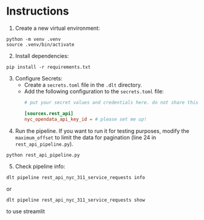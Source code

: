 # Instructions

1. Create a new virtual environment: 
```
python -m venv .venv
source .venv/bin/activate
```
2. Install dependencies: 
```
pip install -r requirements.txt
```
3. Configure Secrets:
   - Create a `secrets.toml` file in the `.dlt` directory.
   - Add the following configuration to the `secrets.toml` file:
     ```toml
     # put your secret values and credentials here. do not share this file and do not push it to github

     [sources.rest_api]
     nyc_opendata_api_key_id = # please set me up!


4. Run the pipeline. If you want to run it for testing purposes, modify the `maximum_offset` to limit the data for pagination (line 24 in `rest_api_pipeline.py`). 
```
python rest_api_pipeline.py
```
5. Check pipeline info:
```
dlt pipeline rest_api_nyc_311_service_requests info
``` 
or 
```
dlt pipeline rest_api_nyc_311_service_requests show
``` 
to use streamlit